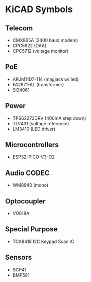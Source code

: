 # KiCAD Symbols

## Telecom

- CMX865A (2400 baud modem)
- CPC5622 (DAA)
- CPC5712 (voltage monitor)

## PoE

- ARJM11D7-114 (magjack w/ led)
- FA2671-AL (transformer)
- Si34061

## Power

- TPS62273DRV (400mA step down)
- TLV431 (voltage reference)
- LM3410 (LED driver)

## Microcontrollers

- ESP32-PICO-V3-O2

## Audio CODEC

- WM8940 (mono)

## Optocoupler

- VO618A

## Special Purpose

- TCA8418 I2C Keypad Scan IC

## Sensors

- SGP41
- BMP581